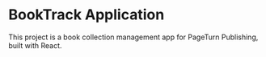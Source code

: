 # BookTrack Application

This project is a book collection management app for PageTurn Publishing, built with React.
